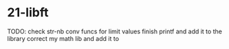 # 21-libft

TODO: check str-nb conv funcs for limit values
	  finish printf and add it to the library
	  correct my math lib and add it to
